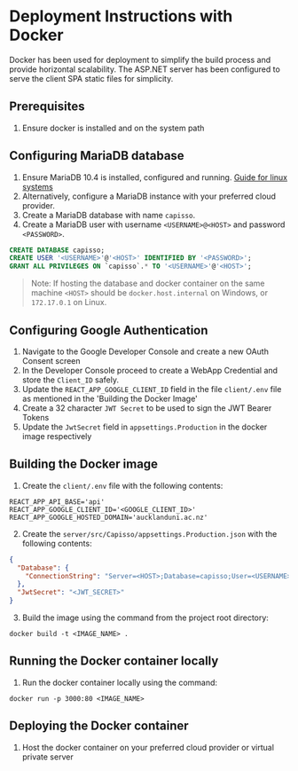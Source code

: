 # Deployment Instructions with Docker

Docker has been used for deployment to simplify the build process and provide horizontal scalability. The ASP.NET server has been configured to serve the client SPA static files for simplicity.

## Prerequisites

1. Ensure docker is installed and on the system path

## Configuring MariaDB database

1. Ensure MariaDB 10.4 is installed, configured and running. [Guide for linux systems](https://wiki.archlinux.org/index.php/MariaDB#Installation)
1. Alternatively, configure a MariaDB instance with your preferred cloud provider.
1. Create a MariaDB database with name `capisso`.
1. Create a MariaDB user with username `<USERNAME>@<HOST>` and password `<PASSWORD>`.

```sql
CREATE DATABASE capisso;
CREATE USER '<USERNAME>'@'<HOST>' IDENTIFIED BY '<PASSWORD>';
GRANT ALL PRIVILEGES ON `capisso`.* TO '<USERNAME>'@'<HOST>';
```

> Note: If hosting the database and docker container on the same machine `<HOST>` should be `docker.host.internal` on Windows, or `172.17.0.1` on Linux.

## Configuring Google Authentication

1. Navigate to the Google Developer Console and create a new OAuth Consent screen
2. In the Developer Console proceed to create a WebApp Credential and store the `Client_ID` safely.
3. Update the `REACT_APP_GOOGLE_CLIENT_ID` field in the file `client/.env` file as mentioned in the 'Building the Docker Image'
4. Create a 32 character `JWT Secret` to be used to sign the JWT Bearer Tokens
5. Update the `JwtSecret` field in `appsettings.Production` in the docker image respectively

## Building the Docker image

1. Create the `client/.env` file with the following contents:

```
REACT_APP_API_BASE='api'
REACT_APP_GOOGLE_CLIENT_ID='<GOOGLE_CLIENT_ID>'
REACT_APP_GOOGLE_HOSTED_DOMAIN='aucklanduni.ac.nz'
```

2. Create the `server/src/Capisso/appsettings.Production.json` with the following contents:

```json
{
  "Database": {
    "ConnectionString": "Server=<HOST>;Database=capisso;User=<USERNAME>;Password=<PASSWORD>"
  },
  "JwtSecret": "<JWT_SECRET>"
}
```

3. Build the image using the command from the project root directory:

```
docker build -t <IMAGE_NAME> .
```

## Running the Docker container locally

1. Run the docker container locally using the command:

```
docker run -p 3000:80 <IMAGE_NAME>
```

## Deploying the Docker container

1. Host the docker container on your preferred cloud provider or virtual private server
